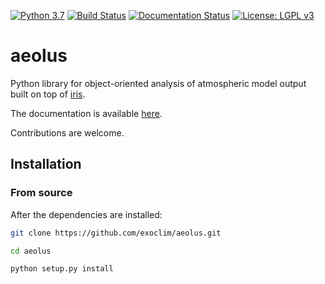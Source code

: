 [![Python 3.7](https://img.shields.io/badge/python-3.7-blue.svg)](https://www.python.org/downloads/release/python-370/)
[![Build Status](https://travis-ci.com/exoclim/aeolus.svg?branch=master)](https://travis-ci.com/exoclim/aeolus?branch=master)
[![Documentation Status](https://readthedocs.org/projects/aeolus/badge/?version=latest)](https://aeolus.readthedocs.io/en/latest/?badge=latest)
[![License: LGPL v3](https://img.shields.io/badge/License-LGPL%20v3-blue.svg)](LICENSE)

# aeolus
Python library for object-oriented analysis of atmospheric model output built on top of [iris](https://github.com/SciTools/iris).

The documentation is available [here](https://aeolus.readthedocs.io/en/latest/).

Contributions are welcome.

## Installation


### From source
After the dependencies are installed:
```bash
git clone https://github.com/exoclim/aeolus.git

cd aeolus

python setup.py install
```
